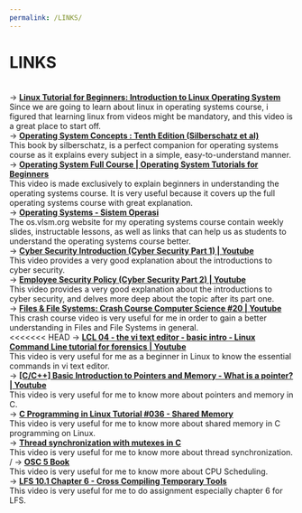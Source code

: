 ```yaml
---
permalink: /LINKS/
---
```


<h1>LINKS</h1><br>
→ <b><a href="https://youtu.be/V1y-mbWM3B8">Linux Tutorial for Beginners: Introduction to Linux Operating System</a></b><br>
Since we are going to learn about linux in operating systems course, i figured that learning linux from videos might be mandatory, and this video is a great place to start off.<br>
→ <b><a href="https://www.os-book.com/OS10/slide-dir/">Operating System Concepts : Tenth Edition (Silberschatz et al)</a></b><br>
This book by silberschatz, is a perfect companion for operating systems course as it explains every subject in a simple, easy-to-understand manner.<br>
→ <b><a href="https://www.youtube.com/watch?v=mXw9ruZaxzQ">Operating System Full Course | Operating System Tutorials for Beginners</a></b><br>
This video is made exclusively to explain beginners in understanding the operating systems course. It is very useful because it covers up the full operating systems course with great explanation.<br>
→ <b><a href="https://os.vlsm.org/">Operating Systems - Sistem Operasi</a></b><br>
The os.vlsm.org website for my operating systems course contain weekly slides, instructable lessons, as well as links that can help us as students to understand the operating systems course better. <br>
→ <b><a href="https://www.youtube.com/watch?v=rcDO8km6R6c">Cyber Security Introduction (Cyber Security Part 1) | Youtube</a></b><br>
This video provides a very good explanation about the introductions to cyber security. <br>
→ <b><a href="https://www.youtube.com/watch?v=CivG_2UqKMg">Employee Security Policy (Cyber Security Part 2) | Youtube</a></b><br>
This video provides a very good explanation about the introductions to cyber security, and delves more deep about the topic after its part one. <br>
→ <b><a href="https://www.youtube.com/watch?v=KN8YgJnShPM">Files & File Systems: Crash Course Computer Science #20 | Youtube</a></b><br>
This crash course video is very useful for me in order to gain a better understanding in Files and File Systems in general.<br>
<<<<<<< HEAD
→ <b><a href="https://www.youtube.com/watch?v=KtTjamPKMhw">LCL 04 - the vi text editor - basic intro - Linux Command Line tutorial for forensics | Youtube</a></b><br>
This video is very useful for me as a beginner in Linux to know the essential commands in vi text editor.<br>
→ <b><a href="https://www.youtube.com/watch?v=wxCxB2aNouA">[C/C++] Basic Introduction to Pointers and Memory - What is a pointer? | Youtube</a></b><br>
This video is very useful for me to know more about pointers and memory in C.<br>
→ <b><a href="https://www.youtube.com/watch?v=SMeDw2GDMsE">C Programming in Linux Tutorial #036 - Shared Memory</a></b><br>
This video is very useful for me to know more about shared memory in C programming on Linux.<br>
→ <b><a href="https://www.youtube.com/watch?v=nlHIuG3RQ0g">Thread synchronization with mutexes in C</a></b><br>
This video is very useful for me to know more about thread synchronization.<br>/
→ <b><a href="https://www.os-book.com/OS10/slide-dir/PPTX-dir/ch5.pptx">OSC 5 Book</a></b><br>
This video is very useful for me to know more about CPU Scheduling.<br>
→ <b><a href="https://www.youtube.com/watch?v=J752kh-VYkU&list=PLyc5xVO2uDsAlIkKBIGauDQ6LejoQovyL&index=6">LFS 10.1 Chapter 6 - Cross Compiling Temporary Tools
</a></b><br>
This video is very useful for me to do assignment especially chapter 6 for LFS.<br>


